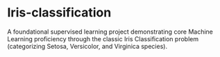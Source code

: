 # Iris-classification
A foundational supervised learning project demonstrating core Machine Learning proficiency through the classic Iris Classification problem (categorizing Setosa, Versicolor, and Virginica species).
